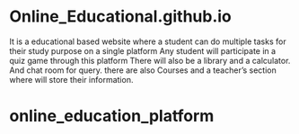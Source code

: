# Online_Educational.github.io
It is a educational based website where a student can do multiple tasks for their study purpose on a single platform Any student will participate in a quiz game through this platform There will also be a library and a calculator. And chat room for query. there are also Courses and a teacher’s section where will store their information.
# online_education_platform
